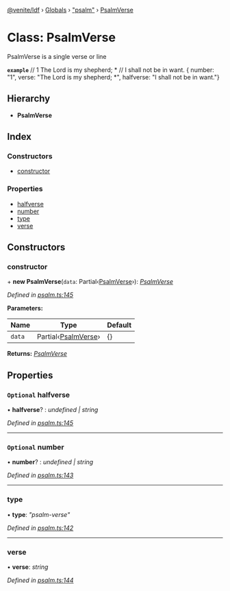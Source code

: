 [@venite/ldf](../README.md) › [Globals](../globals.md) › ["psalm"](../modules/_psalm_.md) › [PsalmVerse](_psalm_.psalmverse.md)

# Class: PsalmVerse

PsalmVerse is a single verse or line

**`example`** 
// 1  The Lord is my shepherd; *
//      I shall not be in want.
{ number: "1", verse: "The Lord is my shepherd; *", halfverse: "I shall not be in want."}

## Hierarchy

* **PsalmVerse**

## Index

### Constructors

* [constructor](_psalm_.psalmverse.md#constructor)

### Properties

* [halfverse](_psalm_.psalmverse.md#optional-halfverse)
* [number](_psalm_.psalmverse.md#optional-number)
* [type](_psalm_.psalmverse.md#type)
* [verse](_psalm_.psalmverse.md#verse)

## Constructors

###  constructor

\+ **new PsalmVerse**(`data`: Partial‹[PsalmVerse](_psalm_.psalmverse.md)›): *[PsalmVerse](_psalm_.psalmverse.md)*

*Defined in [psalm.ts:145](https://github.com/gbj/venite/blob/b663c3c/ldf/src/psalm.ts#L145)*

**Parameters:**

Name | Type | Default |
------ | ------ | ------ |
`data` | Partial‹[PsalmVerse](_psalm_.psalmverse.md)› | {} |

**Returns:** *[PsalmVerse](_psalm_.psalmverse.md)*

## Properties

### `Optional` halfverse

• **halfverse**? : *undefined | string*

*Defined in [psalm.ts:145](https://github.com/gbj/venite/blob/b663c3c/ldf/src/psalm.ts#L145)*

___

### `Optional` number

• **number**? : *undefined | string*

*Defined in [psalm.ts:143](https://github.com/gbj/venite/blob/b663c3c/ldf/src/psalm.ts#L143)*

___

###  type

• **type**: *"psalm-verse"*

*Defined in [psalm.ts:142](https://github.com/gbj/venite/blob/b663c3c/ldf/src/psalm.ts#L142)*

___

###  verse

• **verse**: *string*

*Defined in [psalm.ts:144](https://github.com/gbj/venite/blob/b663c3c/ldf/src/psalm.ts#L144)*
